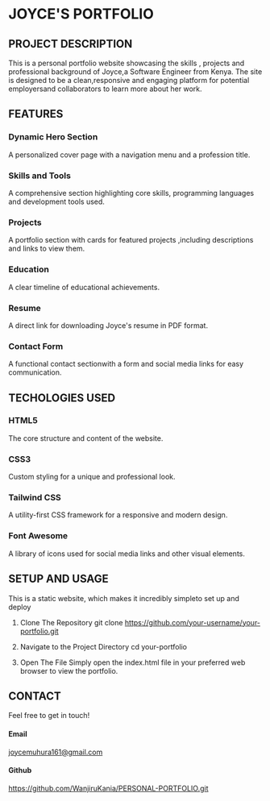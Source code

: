 # JOYCE'S PORTFOLIO
## PROJECT DESCRIPTION
This is a personal portfolio website showcasing the skills , projects and professional background of Joyce,a Software Engineer from Kenya. The site is designed to be a clean,responsive and engaging platform for potential employersand collaborators to learn more about her work.


## FEATURES

### Dynamic Hero Section
A personalized cover page with a navigation menu and a profession title.

### Skills and Tools
A comprehensive section highlighting core skills, programming languages and development tools used.

### Projects
A portfolio section with cards for featured projects ,including descriptions and links to view them.

### Education
A clear timeline of educational achievements.

### Resume
A direct link for downloading Joyce's resume in PDF format.

### Contact Form 
A functional contact sectionwith a form and social media links for easy communication.

  
## TECHOLOGIES USED
### HTML5
The core structure and content of the website.

### CSS3
Custom styling for a unique and professional look.

### Tailwind CSS
A utility-first CSS framework for a responsive and modern design.

### Font Awesome
A library of icons used for social media links and other visual elements.


## SETUP AND USAGE
This is a static website, which makes it incredibly simpleto set up and deploy

1. Clone The Repository
git clone https://github.com/your-username/your-portfolio.git

2. Navigate to the Project Directory
cd your-portfolio

3. Open The File
Simply open the index.html file in your preferred web browser to view the portfolio.


## CONTACT
Feel free to get in touch!
#### Email
joycemuhura161@gmail.com

#### Github
https://github.com/WanjiruKania/PERSONAL-PORTFOLIO.git


